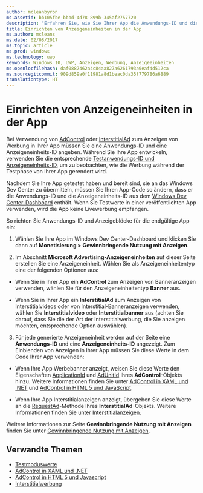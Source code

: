 ```yaml
---
author: mcleanbyron
ms.assetid: bb105fbe-bbbd-4d78-899b-345af2757720
description: "Erfahren Sie, wie Sie Ihrer App die Anwendungs-ID und die Anzeigeneinheits-ID aus dem Windows Dev Center-Dashboard hinzufügen, bevor Sie die App an den Store übermitteln."
title: Einrichten von Anzeigeneinheiten in der App
ms.author: mcleans
ms.date: 02/08/2017
ms.topic: article
ms.prod: windows
ms.technology: uwp
keywords: Windows 10, UWP, Anzeigen, Werbung, Anzeigeeinheiten
ms.openlocfilehash: daf0887462a4c84aa827a6261793a0eaf4d512ca
ms.sourcegitcommit: 909d859a0f11981a8d1beac0da35f779786a6889
translationtype: HT
---
```

# <a name="set-up-ad-units-in-your-app"></a>Einrichten von Anzeigeneinheiten in der App




Bei Verwendung von [AdControl](https://msdn.microsoft.com/library/windows/apps/microsoft.advertising.winrt.ui.adcontrol.aspx) oder [InterstitialAd](https://msdn.microsoft.com/library/windows/apps/microsoft.advertising.winrt.ui.interstitialad.aspx) zum Anzeigen von Werbung in Ihrer App müssen Sie eine Anwendungs-ID und eine Anzeigeneinheits-ID angeben. Während Sie Ihre App entwickeln, verwenden Sie die entsprechende [Testanwendungs-ID und Anzeigeneinheits-ID](test-mode-values.md), um zu beobachten, wie die Werbung während der Testphase von Ihrer App gerendert wird.

Nachdem Sie Ihre App getestet haben und bereit sind, sie an das Windows Dev Center zu übermitteln, müssen Sie Ihren App-Code so ändern, dass er die Anwendungs-ID und die Anzeigeneinheits-ID aus dem [Windows Dev Center-Dashboard](https://msdn.microsoft.com/library/windows/apps/mt170658.aspx) enthält. Wenn Sie Testwerte in einer veröffentlichten App verwenden, wird die App keine Livewerbung empfangen.

So richten Sie Anwendungs-ID und Anzeigeblöcke für die endgültige App ein:

1.  Wählen Sie Ihre App im Windows Dev Center-Dashboard und klicken Sie dann auf **Monetisierung > Gewinnbringende Nutzung mit Anzeigen**.

2.  Im Abschnitt **Microsoft Advertising-Anzeigeneinheiten** auf dieser Seite erstellen Sie eine Anzeigeneinheit. Wählen Sie als Anzeigeneinheitentyp eine der folgenden Optionen aus:

  * Wenn Sie in Ihrer App ein **AdControl** zum Anzeigen von Banneranzeigen verwenden, wählen Sie für den Anzeigeneinheitentyp **Banner** aus.

  * Wenn Sie in Ihrer App ein **InterstitialAd** zum Anzeigen von Interstitialvideos oder von Interstitial-Banneranzeigen verwenden, wählen Sie **Interstitialvideo** oder **Interstitialbanner** aus (achten Sie darauf, dass Sie die der Art der Interstitialwerbung, die Sie anzeigen möchten, entsprechende Option auswählen).

3.  Für jede generierte Anzeigeneinheit werden auf der Seite eine **Anwendungs-ID** und eine **Anzeigeneinheits-ID** angezeigt. Zum Einblenden von Anzeigen in Ihrer App müssen Sie diese Werte in dem Code Ihrer App verwenden:

  * Wenn Ihre App Werbebanner anzeigt, weisen Sie diese Werte den Eigenschaften [ApplicationId](https://msdn.microsoft.com/library/windows/apps/microsoft.advertising.winrt.ui.adcontrol.applicationid.aspx) und [AdUnitId](https://msdn.microsoft.com/library/windows/apps/microsoft.advertising.winrt.ui.adcontrol.adunitid.aspx) Ihres **AdControl**-Objekts hinzu. Weitere Informationen finden Sie unter [AdControl in XAML und .NET](adcontrol-in-xaml-and--net.md) und [AdControl in HTML 5 und JavaScript](adcontrol-in-html-5-and-javascript.md).

  * Wenn Ihre App Interstitialanzeigen anzeigt, übergeben Sie diese Werte an die [RequestAd](https://msdn.microsoft.com/library/windows/apps/microsoft.advertising.winrt.ui.interstitialad.requestad.aspx)-Methode Ihres **InterstitialAd**-Objekts. Weitere Informationen finden Sie unter [Interstitialanzeigen](interstitial-ads.md).

Weitere Informationen zur Seite **Gewinnbringende Nutzung mit Anzeigen** finden Sie unter [Gewinnbringende Nutzung mit Anzeigen](../publish/monetize-with-ads.md).

## <a name="related-topics"></a>Verwandte Themen

* [Testmoduswerte](test-mode-values.md)
* [AdControl in XAML und .NET](adcontrol-in-xaml-and--net.md)
* [AdControl in HTML 5 und Javascript](adcontrol-in-html-5-and-javascript.md)
* [Interstitialwerbung](interstitial-ads.md)


 

 
